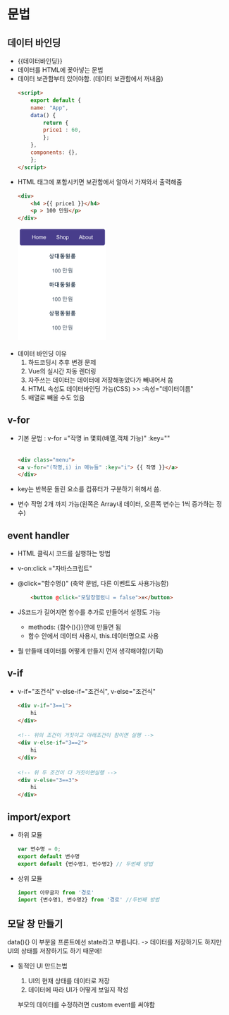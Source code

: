 
# 문법  
## 데이터 바인딩
  - {{데이터바인딩}}
  - 데이터를 HTML에 꽂아넣는 문법
  - 데이터 보관함부터 있어야함. (데이터 보관함에서 꺼내옴)
    ```html       
    <script>
        export default {
        name: "App",
        data() {
            return {
            price1 : 60,
            };
        },
        components: {},
        };
    </script>
    ```
  - HTML 태그에 포함시키면 보관함에서 알아서 가져와서 출력해줌
    ```html  
    <div>
        <h4 >{{ price1 }}</h4>
        <p > 100 만원</p>
    </div>
    ```
    <img src='./picture/데이터바인딩.png' width=200>
    <br>    <br>
  - 데이터 바인딩 이유
    1. 하드코딩시 추후 변경 문제
    2. Vue의 실시간 자동 렌더링
    3. 자주쓰는 데이터는 데이터에 저장해놓았다가 빼내어서 씀
    4. HTML 속성도 데이터바인딩 가능(CSS) >> :속성="데이터이름"
    5. 배열로 빼올 수도 있음
    
## v-for 
  - 기본 문법 : v-for ="작명 in 몇회(배열,객체 가능)" :key=""  

    ``` html  

    <div class="menu">
    <a v-for="(작명,i) in 메뉴들" :key="i"> {{ 작명 }}</a>
    </div>
    
    ```  

  - key는 반복문 돌린 요소를 컴퓨터가 구분하기 위해서 씀.
  - 변수 작명 2개 까지 가능(왼쪽은 Array내 데이터, 오른쪽 변수는 1씩 증가하는 정수)

## event handler
  - HTML 클릭시 코드를 실행하는 방법
  - v-on:click ="자바스크립트"
  - @click="함수명()" (축약 문법, 다른 이벤트도 사용가능함)
      ```html
          <button @click="모달창열렸니 = false">x</button>
      ```
  - JS코드가 길어지면 함수를 추가로 만들어서 설정도 가능
    - methods: {함수(){}}안에 만들면 됨
    - 함수 안에서 데이터 사용시, this.데이터명으로 사용<br>  


 - 뭘 만들때 데이터를 어떻게 만들지 먼저 생각해야함(기획)
## v-if
  - v-if="조건식" v-else-if="조건식", v-else="조건식"
    ```html
    <div v-if="3==1">
        hi
    </div>

    <!-- 위의 조건이 거짓이고 아래조건이 참이면 실행 -->
    <div v-else-if="3==2">
        hi
    </div>

    <!-- 위 두 조건이 다 거짓이면실행 -->
    <div v-else="3==3">
        hi
    </div> 
    
    ```
## import/export
  - 하위 모듈
    ```javascript
    var 변수명 = 0;
    export default 변수명  
    export default {변수명1, 변수명2} // 두번째 방법
    ```

  - 상위 모듈
    ```javascript
    import 아무글자 from '경로'
    import {변수명1, 변수명2} from '경로' //두번째 방법
    ```
  

## 모달 창 만들기
  data(){} 이 부분을 프론트에선 state라고 부릅니다. 
   -> 데이터를 저장하기도 하지만 UI의 상태를 저장하기도 하기 때문에!
  - 동적인 UI 만드는법
    1. UI의 현재 상태를 데이터로 저장
    2. 데이터에 따라 UI가 어떻게 보일지 작성 


    부모의 데이터를 수정하려면 custom event를 써야함